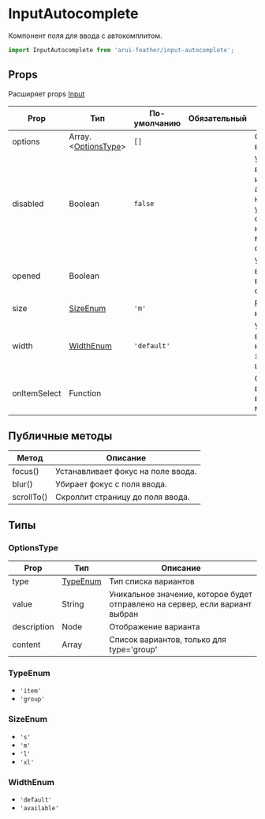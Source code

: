 # InputAutocomplete

Компонент поля для ввода с автокомплитом.

```javascript
import InputAutocomplete from 'arui-feather/input-autocomplete';
```




## Props
Расширяет props [Input](../input)

| Prop  | Тип  | По-умолчанию | Обязательный | Описание |
| ----- | ---- | ------------ | ------------ |----------|
| options | Array.<[OptionsType](#OptionsType)> | `[]`  |  | Список вариантов выбора |
| disabled | Boolean | `false`  |  | Управление возможностью изменения атрибута компонента, установка соответствующего класса-модификатора для оформления |
| opened | Boolean |  |  | Управление видимостью выпадающего списка |
| size | [SizeEnum](#SizeEnum) | `'m'`  |  | Размер компонента |
| width | [WidthEnum](#WidthEnum) | `'default'`  |  | Управление возможностью компонента занимать всю ширину родителя |
| onItemSelect | Function |  |  | Обработчик выбора пункта в выпадающем меню |





## Публичные методы
| Метод  | Описание |
| ------ | -------- |
| focus() | Устанавливает фокус на поле ввода. |
| blur() | Убирает фокус с поля ввода. |
| scrollTo() | Скроллит страницу до поля ввода. |





## Типы




### <a id="OptionsType"></a>OptionsType

| Prop  | Тип  | Описание |
| ----- | ---- |----------|
| type | [TypeEnum](#TypeEnum) | Тип списка вариантов |
| value | String | Уникальное значение, которое будет отправлено на сервер, если вариант выбран |
| description | Node | Отображение варианта |
| content | Array | Список вариантов, только для type='group' |







### <a id="TypeEnum"></a>TypeEnum

 * `'item'`
 * `'group'`


### <a id="SizeEnum"></a>SizeEnum

 * `'s'`
 * `'m'`
 * `'l'`
 * `'xl'`


### <a id="WidthEnum"></a>WidthEnum

 * `'default'`
 * `'available'`
